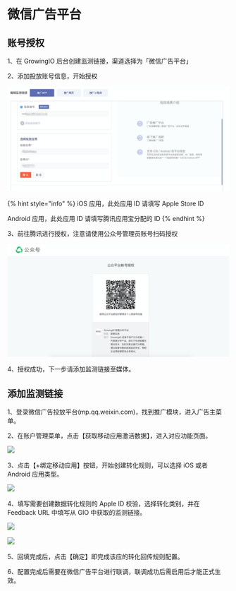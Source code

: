 # 微信广告平台

## 账号授权

1、在 GrowingIO 后台创建监测链接，渠道选择为「微信广告平台」

2、添加投放账号信息，开始授权

![](../../../.gitbook/assets/image%20%282%29.png)

{% hint style="info" %}
 iOS 应用，此处应用 ID 请填写 Apple Store ID

Android 应用，此处应用 ID 请填写腾讯应用宝分配的 ID 
{% endhint %}

3、前往腾讯进行授权，注意请使用公众号管理员账号扫码授权

![](../../../.gitbook/assets/image%20%284%29.png)

4、授权成功，下一步请添加监测链接至媒体。

## 添加监测链接

1、登录微信广告投放平台\(mp.qq.weixin.com\)，找到推广模块，进入广告主菜单。

2、在账户管理菜单，点击【获取移动应用激活数据】，进入对应功能页面。

![](https://docs.growingio.com/.gitbook/assets/-LGNxeGABUADKiTWTaEM-LhAF1Wd6YwwtwesBw8S-LhAFxTxcNW_0VegFmfUimage.png)

3、点击【+绑定移动应用】按钮，开始创建转化规则，可以选择 iOS 或者 Android 应用类型。

![](https://docs.growingio.com/.gitbook/assets/-LGNxeGABUADKiTWTaEM-LhAF1Wd6YwwtwesBw8S-LhAGZMYE59QV9Ko1YGqimage.png)

4、填写需要创建数据转化规则的 Apple ID 校验，选择转化类别，并在 Feedback URL 中填写从 GIO 中获取的监测链接。

![](https://docs.growingio.com/.gitbook/assets/-LGNxeGABUADKiTWTaEM-LhAF1Wd6YwwtwesBw8S-LhAGBMM86BaVPCAKuXKimage.png)

![](https://docs.growingio.com/.gitbook/assets/-LGNxeGABUADKiTWTaEM-LhAF1Wd6YwwtwesBw8S-LhAGM1o3m-Kieo72P84image.png)



5、回填完成后，点击【确定】即完成该应的转化回传规则配置。

6、配置完成后需要在微信广告平台进行联调，联调成功后需启用后才能正式生效。


